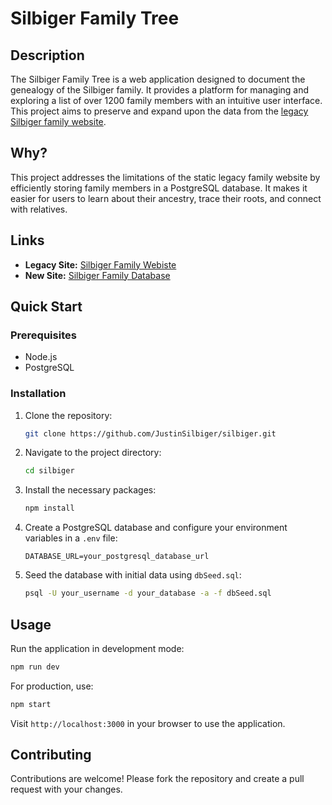 # Silbiger Family Tree

## Description

The Silbiger Family Tree is a web application designed to document the genealogy of the Silbiger family. It provides a platform for managing and exploring a list of over 1200 family members with an intuitive user interface. This project aims to preserve and expand upon the data from the [legacy Silbiger family website](https://www.silbiger-family.co.uk/).

## Why?

This project addresses the limitations of the static legacy family website by efficiently storing family members in a PostgreSQL database. It makes it easier for users to learn about their ancestry, trace their roots, and connect with relatives.

## Links

- **Legacy Site:** [Silbiger Family Webiste](https://www.silbiger-family.co.uk/)
- **New Site:** [Silbiger Family Database](https://silbiger.onrender.com)

## Quick Start

### Prerequisites

- Node.js
- PostgreSQL

### Installation

1. Clone the repository:
   ```sh
   git clone https://github.com/JustinSilbiger/silbiger.git
   ```
2. Navigate to the project directory:
   ```sh
   cd silbiger
   ```
3. Install the necessary packages:
   ```sh
   npm install
   ```
4. Create a PostgreSQL database and configure your environment variables in a `.env` file:
   ```plaintext
   DATABASE_URL=your_postgresql_database_url
   ```

5. Seed the database with initial data using `dbSeed.sql`:
   ```sh
   psql -U your_username -d your_database -a -f dbSeed.sql
   ```

## Usage

Run the application in development mode:
```sh
npm run dev
```

For production, use:
```sh
npm start
```

Visit `http://localhost:3000` in your browser to use the application.

## Contributing

Contributions are welcome! Please fork the repository and create a pull request with your changes.
